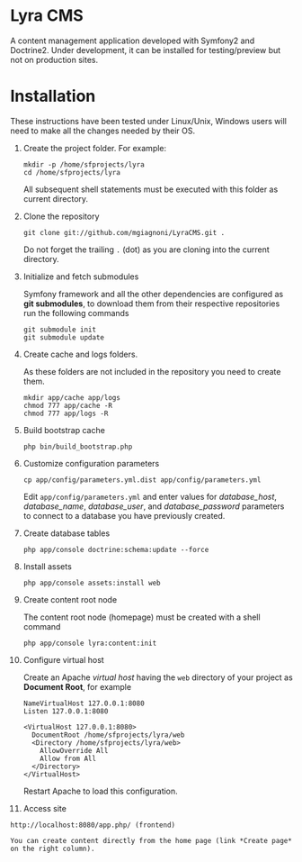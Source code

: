 Lyra CMS
========

A content management application developed with Symfony2 and Doctrine2.
Under development, it can be installed for testing/preview but not on
production sites.

Installation
============

These instructions have been tested under Linux/Unix, Windows users will
need to make all the changes needed by their OS.

1.  Create the project folder. For example:

        mkdir -p /home/sfprojects/lyra
        cd /home/sfprojects/lyra

    All subsequent shell statements must be executed with this folder as
    current directory.

2.  Clone the repository

        git clone git://github.com/mgiagnoni/LyraCMS.git .

    Do not forget the trailing `.` (dot) as you are cloning into the current
    directory.

3.  Initialize and fetch submodules

    Symfony framework and all the other dependencies are configured as
    **git submodules**, to download them from their respective repositories
    run the following commands

        git submodule init
        git submodule update

3.  Create cache and logs folders.

    As these folders are not included in the repository you need to create them.

        mkdir app/cache app/logs
        chmod 777 app/cache -R
        chmod 777 app/logs -R

4.  Build bootstrap cache

        php bin/build_bootstrap.php

5.  Customize configuration parameters

        cp app/config/parameters.yml.dist app/config/parameters.yml

    Edit `app/config/parameters.yml` and enter values for *database_host*,
    *database_name*, *database_user*, and *database_password* parameters to
    connect to a database you have previously created.

6.  Create database tables

        php app/console doctrine:schema:update --force

7.  Install assets

        php app/console assets:install web

8.  Create content root node

    The content root node (homepage) must be created with a shell command

        php app/console lyra:content:init

9.  Configure virtual host

    Create an Apache *virtual host* having the `web` directory of your
    project as **Document Root**, for example

        NameVirtualHost 127.0.0.1:8080
        Listen 127.0.0.1:8080

        <VirtualHost 127.0.0.1:8080>
          DocumentRoot /home/sfprojects/lyra/web
          <Directory /home/sfprojects/lyra/web>
            AllowOverride All
            Allow from All
          </Directory>
        </VirtualHost>

    Restart Apache to load this configuration.

10.  Access site

    http://localhost:8080/app.php/ (frontend)

    You can create content directly from the home page (link *Create page*
    on the right column). 
